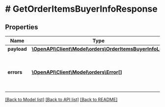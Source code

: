 # # GetOrderItemsBuyerInfoResponse

## Properties

Name | Type | Description | Notes
------------ | ------------- | ------------- | -------------
**payload** | [**\OpenAPI\Client\Model\orders\OrderItemsBuyerInfoList**](OrderItemsBuyerInfoList.md) |  | [optional]
**errors** | [**\OpenAPI\Client\Model\orders\Error[]**](Error.md) | A list of error responses returned when a request is unsuccessful. | [optional]

[[Back to Model list]](../../README.md#models) [[Back to API list]](../../README.md#endpoints) [[Back to README]](../../README.md)
